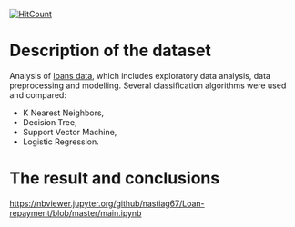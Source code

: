 [![HitCount](http://hits.dwyl.com/nastiag67/https://githubcom/nastiag67/Loan-repayment.svg)](http://hits.dwyl.com/nastiag67/https://githubcom/nastiag67/Loan-repayment)

# Description of the dataset

Analysis of [loans data](https://www.kaggle.com/zhijinzhai/loandata?select=Loan+payments+data.csv), which includes exploratory data analysis, data preprocessing and modelling. Several classification algorithms were used and compared: 
- K Nearest Neighbors,
- Decision Tree, 
- Support Vector Machine, 
- Logistic Regression.

 # The result and conclusions 
https://nbviewer.jupyter.org/github/nastiag67/Loan-repayment/blob/master/main.ipynb

<!-- # The result and conclusions -->

